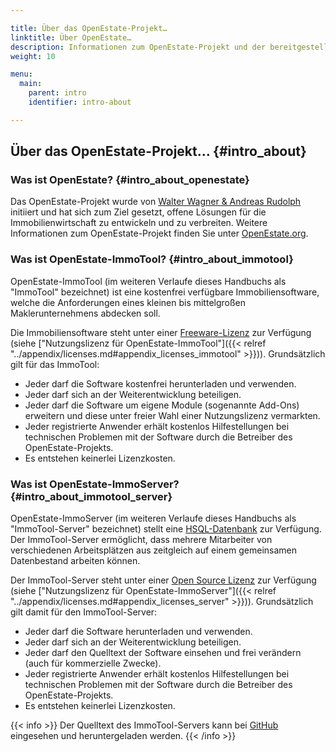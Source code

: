 ```yaml
---

title: Über das OpenEstate-Projekt…
linktitle: Über OpenEstate…
description: Informationen zum OpenEstate-Projekt und der bereitgestellten Software…
weight: 10

menu:
  main:
    parent: intro
    identifier: intro-about

---
```


## Über das OpenEstate-Projekt… {#intro_about}

### Was ist OpenEstate? {#intro_about_openestate}

Das OpenEstate-Projekt wurde von [Walter Wagner & Andreas Rudolph](https://openindex.de/) initiiert und hat sich zum Ziel gesetzt, offene Lösungen für die Immobilienwirtschaft zu entwickeln und zu verbreiten. Weitere Informationen zum OpenEstate-Projekt finden Sie unter [OpenEstate.org](https://openestate.org/).


### Was ist OpenEstate-ImmoTool? {#intro_about_immotool}

OpenEstate-ImmoTool (im weiteren Verlaufe dieses Handbuchs als "ImmoTool" bezeichnet) ist eine kostenfrei verfügbare Immobiliensoftware, welche die Anforderungen eines kleinen bis mittelgroßen Maklerunternehmens abdecken soll.

Die Immobiliensoftware steht unter einer [Freeware-Lizenz](http://de.wikipedia.org/wiki/Freeware) zur Verfügung (siehe ["Nutzungslizenz für OpenEstate-ImmoTool"]({{< relref "../appendix/licenses.md#appendix_licenses_immotool" >}})). Grundsätzlich gilt für das ImmoTool:

-   Jeder darf die Software kostenfrei herunterladen und verwenden.
-   Jeder darf sich an der Weiterentwicklung beteiligen.
-   Jeder darf die Software um eigene Module (sogenannte Add-Ons) erweitern und diese unter freier Wahl einer Nutzungslizenz vermarkten.
-   Jeder registrierte Anwender erhält kostenlos Hilfestellungen bei technischen Problemen mit der Software durch die Betreiber des OpenEstate-Projekts.
-   Es entstehen keinerlei Lizenzkosten.


### Was ist OpenEstate-ImmoServer? {#intro_about_immotool_server}

OpenEstate-ImmoServer (im weiteren Verlaufe dieses Handbuchs als "ImmoTool-Server" bezeichnet) stellt eine [HSQL-Datenbank](http://hsqldb.org/) zur Verfügung. Der ImmoTool-Server ermöglicht, dass mehrere Mitarbeiter von verschiedenen Arbeitsplätzen aus zeitgleich auf einem gemeinsamen Datenbestand arbeiten können.

Der ImmoTool-Server steht unter einer [Open Source Lizenz](http://de.wikipedia.org/wiki/Open_Source) zur Verfügung (siehe ["Nutzungslizenz für OpenEstate-ImmoServer"]({{< relref "../appendix/licenses.md#appendix_licenses_server" >}})). Grundsätzlich gilt damit für den ImmoTool-Server:

-   Jeder darf die Software herunterladen und verwenden.
-   Jeder darf sich an der Weiterentwicklung beteiligen.
-   Jeder darf den Quelltext der Software einsehen und frei verändern (auch für kommerzielle Zwecke).
-   Jeder registrierte Anwender erhält kostenlos Hilfestellungen bei technischen Problemen mit der Software durch die Betreiber des OpenEstate-Projekts.
-   Es entstehen keinerlei Lizenzkosten.

{{< info >}}
Der Quelltext des ImmoTool-Servers kann bei [GitHub](https://github.com/OpenEstate/OpenEstate-Tool-Server/) eingesehen und heruntergeladen werden.
{{< /info >}}
